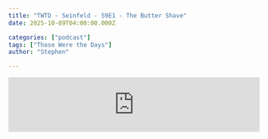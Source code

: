 ```yaml
---
title: "TWTD - Seinfeld - S9E1 - The Butter Shave"
date: 2025-10-09T04:00:00.000Z

categories: ["podcast"]
tags: ["Those Were the Days"]
author: "Stephen"

---
```


<iframe src="https://embed.acast.com/$/63e2726119b0f400109d2166/68e66834de9a2a62c4a6d90a?" frameBorder="0" width="100%" height="110px" allow="autoplay"></iframe>
